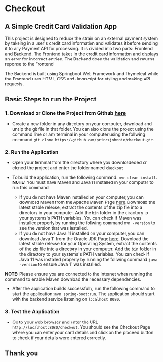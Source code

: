 # Checkout
## A Simple Credit Card Validation App

This project is designed to reduce the strain on an external payment system by takeing in a user's credit card information and validates it before sending it to any Payment API for processing.
It is divided into two parts: Frontend and Backend. The Frontend takes in the credit card information and displays an error for incorrect entries. The Backend does the validation and returns reponse to the Frontend.

The Backend is built using Springboot Web Framework and Thymeleaf while the Frontend uses HTML, CSS and Javascript for styling and making API requests.

## Basic Steps to run the Project
### 1. Download or Clone the Project from Github [here](https://github.com/princejohnnie/checkout)
- Create a new folder in any directory on your computer, download and unzip the git file in that folder. You can also clone the project using the command lime or any terminal in your computer using the follwing command `git clone https://github.com/princejohnnie/checkout.git`.
### 2. Run the Application
- Open your terminal from the directory where you downloadeded or cloned the project and enter the folder named `checkout`
  
- To build the application, run the following command: `mvn clean install`.
  **NOTE:** You must have Maven and Java 11 installed in your computer to run this command
  - If you do not have Maven installed on your computer, you can download Maven from the Apache Maven Page [here](https://maven.apache.org/download.cgi). Download the latest stable release, extract the contents of the zip file into a directory in your computer. Add the `bin` folder in the diractory to your systems's PATH variables. You can check if Maven was installed properly by running the follwing command `mvn -version` to see the version that was installed.
  - If you do not have Java 11 installed on your computer, you can download Java 11 from the Oracle JDK Page [here](https://www.oracle.com/ng/java/technologies/javase/jdk11-archive-downloads.html). Download the latest stable release for your Operating System, extract the contents of the zip file into a directory in your computer. Add the `bin` folder in the diractory to your systems's PATH variables. You can check if Java 11 was installed properly by running the follwing command `java -version` to ensure Java 11 was installed.
 
**NOTE:** Please ensure you are connected to the internet when running the command to enable Maven download the necessary dependencies.

- After the application builds successfully, run the following command to start the application: `mvn spring-boot:run`. The application should start with the backend service listening on `localhost:8080`.

### 3. Test the Application
- Go to your web browser and enter the URL `http://localhost:8080/checkout`. You should see the Checkout Page where you can enter your card details and click on the proceed button to check if your details were entered correctly.

## Thank you
